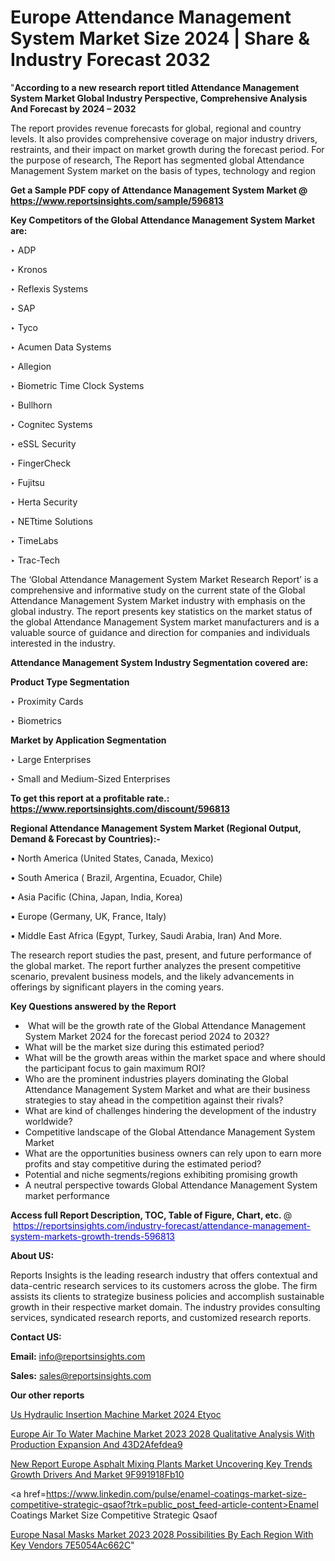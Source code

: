 # Europe Attendance Management System Market Size 2024 | Share & Industry Forecast 2032

"<strong>According to a new research report titled Attendance Management System Market Global Industry Perspective, Comprehensive Analysis And Forecast by 2024 – 2032</strong>

The report provides revenue forecasts for global, regional and country levels. It also provides comprehensive coverage on major industry drivers, restraints, and their impact on market growth during the forecast period. For the purpose of research, The Report has segmented global Attendance Management System market on the basis of types, technology and region

<strong>Get a Sample PDF copy of Attendance Management System Market </strong><strong>@<a href=https://www.reportsinsights.com/sample/596813 style=color:#0000ff;> https://www.reportsinsights.com/sample/596813</a></strong></font>

<strong>Key Competitors of the Global Attendance Management System Market are:</strong>

‣ ADP


‣ Kronos


‣ Reflexis Systems


‣ SAP


‣ Tyco


‣ Acumen Data Systems


‣ Allegion


‣ Biometric Time Clock Systems


‣ Bullhorn


‣ Cognitec Systems


‣ eSSL Security


‣ FingerCheck


‣ Fujitsu


‣ Herta Security


‣ NETtime Solutions


‣ TimeLabs


‣ Trac-Tech

The ‘Global Attendance Management System Market Research Report’ is a comprehensive and informative study on the current state of the Global Attendance Management System Market industry with emphasis on the global industry. The report presents key statistics on the market status of the global Attendance Management System market manufacturers and is a valuable source of guidance and direction for companies and individuals interested in the industry.

<strong>Attendance Management System Industry Segmentation covered are:</strong>

<strong>Product Type Segmentation</strong>

‣    Proximity Cards


‣ Biometrics

<strong>Market by Application Segmentation</strong>

‣   Large Enterprises


‣ Small and Medium-Sized Enterprises

<strong>To get this report at a profitable rate.: <a href=https://www.reportsinsights.com/discount/596813 style=color:#0000ff;>https://www.reportsinsights.com/discount/596813</a></strong></font>

<strong>Regional Attendance Management System Market (Regional Output, Demand &amp; Forecast by Countries):-</strong>

• North America (United States, Canada, Mexico)

• South America ( Brazil, Argentina, Ecuador, Chile)

• Asia Pacific (China, Japan, India, Korea)

• Europe (Germany, UK, France, Italy)

• Middle East Africa (Egypt, Turkey, Saudi Arabia, Iran) And More.

The research report studies the past, present, and future performance of the global market. The report further analyzes the present competitive scenario, prevalent business models, and the likely advancements in offerings by significant players in the coming years.

<strong>Key Questions answered by the Report</strong>
<ul>
  <li> What will be the growth rate of the Global Attendance Management System Market 2024 for the forecast period 2024 to 2032?</li>
  <li>What will be the market size during this estimated period?</li>
  <li>What will be the growth areas within the market space and where should the participant focus to gain maximum ROI?</li>
  <li>Who are the prominent industries players dominating the Global Attendance Management System Market and what are their business strategies to stay ahead in the competition against their rivals?</li>
  <li>What are kind of challenges hindering the development of the industry worldwide?</li>
  <li>Competitive landscape of the Global Attendance Management System Market</li>
  <li>What are the opportunities business owners can rely upon to earn more profits and stay competitive during the estimated period?</li>
  <li>Potential and niche segments/regions exhibiting promising growth</li>
  <li>A neutral perspective towards Global Attendance Management System market performance</li>
</ul>
<strong>Access full Report Description, TOC, Table of Figure, Chart, etc. </strong>@  <a href=https://reportsinsights.com/industry-forecast/attendance-management-system-markets-growth-trends-596813 style=color:#0000ff;>https://reportsinsights.com/industry-forecast/attendance-management-system-markets-growth-trends-596813</a></font>

<strong><strong>About US</strong>:</strong>

Reports Insights is the leading research industry that offers contextual and data-centric research services to its customers across the globe. The firm assists its clients to strategize business policies and accomplish sustainable growth in their respective market domain. The industry provides consulting services, syndicated research reports, and customized research reports.

<strong>Contact US:</strong>

<p class=""""><b>Email:</b> <a href=mailto:info@reportsinsights.com>info@reportsinsights.com</a></p>
<p class=""""><b>Sales:</b> <a href=mailto:sales@reportsinsights.com>sales@reportsinsights.com</a></p>

<strong>Our other reports</strong>

<a href=https://www.linkedin.com/pulse/us-hydraulic-insertion-machine-market-2024-etyoc/>Us Hydraulic Insertion Machine Market 2024 Etyoc</a>

<a href=https://medium.com/@singhaakesh50/europe-air-to-water-machine-market-2023-2028-qualitative-analysis-with-production-expansion-and-43d2afefdea9>Europe Air To Water Machine Market 2023 2028 Qualitative Analysis With Production Expansion And 43D2Afefdea9</a>

<a href=https://medium.com/@a86515711/new-report-europe-asphalt-mixing-plants-market-uncovering-key-trends-growth-drivers-and-market-9f991918fb10>New Report Europe Asphalt Mixing Plants Market Uncovering Key Trends Growth Drivers And Market 9F991918Fb10</a>

<a href=https://www.linkedin.com/pulse/enamel-coatings-market-size-competitive-strategic-qsaof?trk=public_post_feed-article-content>Enamel Coatings Market Size Competitive Strategic Qsaof</a>

<a href=https://medium.com/@nadeemkazi0003/europe-nasal-masks-market-2023-2028-possibilities-by-each-region-with-key-vendors-7e5054ac662c>Europe Nasal Masks Market 2023 2028 Possibilities By Each Region With Key Vendors 7E5054Ac662C</a>"

